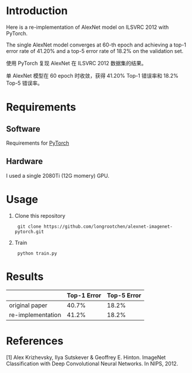 # Introduction

Here is a re-implementation of AlexNet model on ILSVRC 2012 with PyTorch. 

The single AlexNet model converges at 60-th epoch and achieving a top-1 error rate of 41.20% and a top-5 error rate of 18.2% on the validation set.

使用 PyTorch 复现 AlexNet 在 ILSVRC 2012 数据集的结果。

单 AlexNet 模型在 60 epoch 时收敛，获得 41.20% Top-1 错误率和 18.2% Top-5 错误率。

# Requirements
## Software

Requirements for [PyTorch](https://pytorch.org/)

## Hardware

I used a single 2080Ti (12G momery) GPU.

# Usage

1. Clone this repository

        git clone https://github.com/longrootchen/alexnet-imagenet-pytorch.git

2. Train

        python train.py
        
# Results

|  | Top-1 Error | Top-5 Error |
| ----- | ----- | ----- |
| original paper | 40.7% | 18.2% |
| re-implementation | 41.2% | 18.2% |

# References

[1] Alex Krizhevsky, Ilya Sutskever & Geoffrey E. Hinton. ImageNet Classification with Deep Convolutional Neural Networks. In NIPS, 2012.
